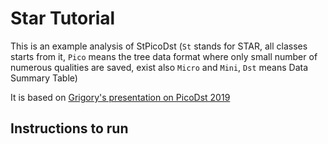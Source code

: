 # Star Tutorial

This is an example analysis of StPicoDst (`St` stands for STAR, all classes starts from it, `Pico` means the tree data format where only small number of numerous qualities are saved, exist also `Micro` and `Mini`, `Dst` means Data Summary Table)


It is based on [Grigory's presentation on PicoDst 2019](https://drupal.star.bnl.gov/STAR/system/files/Nigmatkulov_intro2pico_Krakow2019.pdf)

## Instructions to run
